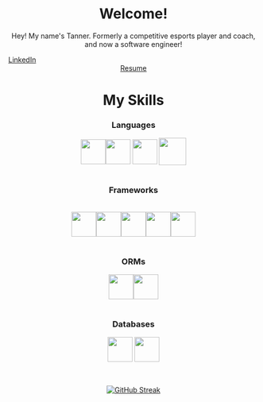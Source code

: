 <h1 align='center' style='font-weight: bold'> Welcome! </h1>
<p align='center'> Hey! My name's Tanner. Formerly a competitive esports player and coach, and now a software engineer!

<div align='center'>
<a style='padding-right: 450px' href='https://www.linkedin.com/in/jtannershaw/'>LinkedIn </a> <a href='https://drive.google.com/file/d/10cBcr3mNfsVDbIKVpK1cNv8muoo27aco/view?usp=sharing'>Resume</a>
</div>
<div>
<h1 align='center' style='font-weight: bold'>My Skills </h1>
<h3 align='center' style='font-weight: bold'>Languages</h3>
<div align='center'>
<img height='50' align='center'src="https://cdn.jsdelivr.net/gh/devicons/devicon/icons/javascript/javascript-original.svg" /><img height='50' align='center'src="https://cdn.jsdelivr.net/gh/devicons/devicon/icons/typescript/typescript-original.svg" />
<img height='50' align='center' src="https://cdn.jsdelivr.net/gh/devicons/devicon/icons/python/python-original-wordmark.svg" /> <img height='55' align='center'src='https://i.imgur.com/l8YvoDn.png'>
</div>
<br />
<div align='center'>
<h3 align='center' style='font-weight: bold'>Frameworks</h3>
<br />
<img height='50' align='center' src="https://cdn.jsdelivr.net/gh/devicons/devicon/icons/express/express-original.svg" /><img height='50' align='center' src="https://cdn.jsdelivr.net/gh/devicons/devicon/icons/flask/flask-original.svg" /><img height='50' align='center' src="https://cdn.jsdelivr.net/gh/devicons/devicon/icons/react/react-original.svg" /><img height='50' align='center' src="https://cdn.jsdelivr.net/gh/devicons/devicon/icons/redux/redux-original.svg" /><img height='50' align='center' src="https://cdn.jsdelivr.net/gh/devicons/devicon/icons/graphql/graphql-plain.svg" />
</div>
<br />
<div align='center'>
<h3 align='center' style='font-weight: bold'>ORMs</h3>
<img height='50' align='center' src="https://cdn.jsdelivr.net/gh/devicons/devicon/icons/sequelize/sequelize-plain.svg" /><img height='50' align='center'src="https://cdn.jsdelivr.net/gh/devicons/devicon/icons/sqlalchemy/sqlalchemy-original.svg" />
</div>
<br />
<div align='center'>
<h3 align='center' style='font-weight: bold'>Databases</h3>
<img height='50' align='center' src="https://cdn.jsdelivr.net/gh/devicons/devicon/icons/postgresql/postgresql-plain-wordmark.svg" /> <img height='50' align='center' src="https://cdn.jsdelivr.net/gh/devicons/devicon/icons/mongodb/mongodb-original.svg" />
</div>
<br />
<br />
<div align='center'>

[![GitHub Streak](http://github-readme-streak-stats.herokuapp.com?user=JTannerShaw&theme=highcontrast&hide_border=true&date_format=M%20j%5B%2C%20Y%5D)](https://git.io/streak-stats)
</div>



